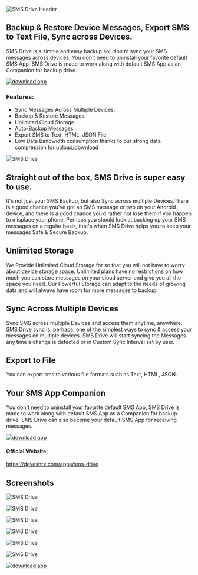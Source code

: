![SMS Drive Header](./assets/Play-Store-Screenshot-Feature.png)

## Backup & Restore Device Messages, Export SMS to Text File, Sync across Devices.



SMS Drive is a simple and easy backup solution to sync your SMS messages across devices. You don't need to uninstall your favorite default SMS App, SMS Drive is made to work along with default SMS App as an Companion for backup drive.

[![download app](./assets/google-play-badge.png)](https://play.google.com/store/apps/details?id=devesh.ephrine.backup.sms)


### Features:
- Sync Messages Across Multiple Devices.
- Backup & Restore Messages
- Unlimited Cloud Storage.
- Auto-Backup Messages
- Export SMS to Text, HTML, JSON File
- Low Data Bandwidth consumption thanks to our strong data compression for upload/download

![SMS Drive](./assets/header.png)

## Straight out of the box, SMS Drive is super easy to use.

It's not just your SMS Backup, but also Sync across multiple Devices.There is a good chance you’ve got an SMS message or two on your Android device, and there is a good chance you’d rather not lose them if you happen to misplace your phone. Perhaps you should look at backing up your SMS messages on a regular basis, that's when SMS Drive helps you to keep your messages Safe & Secure Backup. 

## Unlimited Storage

We Provide Unlimited Cloud Storage for so that you will not have to worry about device storage space. Unlimited plans have no restrictions on how much you can store messages on your cloud server and give you all the space you need. Our Powerful Storage can adapt to the needs of growing data and will always have room for more messages to backup. 

## Sync Across Multiple Devices

Sync SMS across multiple Devices and access them anytime, anywhere. SMS Drive sync is, perhaps, one of the simplest ways to sync & access your messages on multiple devices. SMS Drive will start syncing the Messages any time a change is detected or in Custom Sync Interval set by user. 

## Export to File

You can export sms to various file formats such as Text, HTML, JSON.

## Your SMS App Companion

You don't need to uninstall your favorite default SMS App, SMS Drive is made to work along with default SMS App as a Companion for backup drive. SMS Drive can also become your default SMS App for receiving messages.


[![download app](./assets/google-play-badge.png)](https://play.google.com/store/apps/details?id=devesh.ephrine.backup.sms)


#### Official Website:

https://deveshrx.com/apps/sms-drive

## Screenshots

![SMS Drive](./assets/Play-Store-Screenshot-Screenshot-1.png)

![SMS Drive](./assets/Play-Store-Screenshot-Screenshot-2.png)

![SMS Drive](./assets/Play-Store-Screenshot-Screenshot-3.png)

![SMS Drive](./assets/Play-Store-Screenshot-Screenshot-4.png)

![SMS Drive](./assets/Play-Store-Screenshot-Screenshot-5.png)

![SMS Drive](./assets/Play-Store-Screenshot-Screenshot-6.png)



[![download app](./assets/google-play-badge.png)](https://play.google.com/store/apps/details?id=devesh.ephrine.backup.sms)